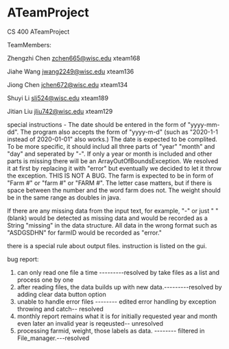 # ATeamProject
CS 400 ATeamProject

TeamMembers:

Zhengzhi Chen  zchen665@wisc.edu   xteam168

Jiahe Wang     jwang2249@wisc.edu  xteam136

Jiong Chen     jchen672@wisc.edu   xteam134

Shuyi Li       sli524@wisc.edu     xteam189

Jitian Liu     jliu742@wisc.edu    xteam129

special instructions -
  The date should be entered in the form of "yyyy-mm-dd". The program also accepts the form of "yyyy-m-d" (such as "2020-1-1 instead of 2020-01-01" also works.)
  The date is expected to be complited. To be more specific, it should includ all three parts of "year" "month" and "day" and seperated by "-". If only a year or month is included and other parts is missing there will be an ArrayOutOfBoundsException. We resolved it at first by replacing it with "error" but eventually we decided to let it throw the exception. THIS IS NOT A BUG.
  The farm is expected to be in form of "Farm #" or "farm #" or "FARM #". The letter case matters, but if there is space between the number and the word farm does not.
  The weight should be in the same range as doubles in java. 
  
  If there are any missing data from the input text, for example, "-" or just " "(blank) would be detected as missing data and would be recorded as a String "missing" in the data structure. All data in the wrong format such as "ASDGSDHN" for farmID would be recorded as "error."
 
  there is a special rule about output files. instruction is listed on the gui.
  
bug report: 
  1. can only read one file a time  ---------resolved by take files as a list and process one by one
  2. after reading files, the data builds up with new data.---------resolved by adding clear data button option
  3. unable to handle error files -------- edited error handling by exception throwing and catch-- resolved
  4. monthly report  remains what it is for initially requested year and month even later an invalid year is reqeusted-- unresolved
  5. processing farmid, weight, those labels as data. -------- filtered in File_manager.---resolved
  
